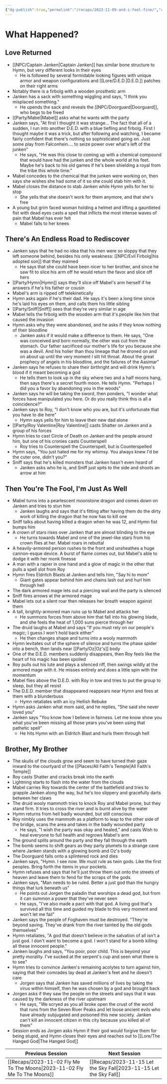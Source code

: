 ```yaml
---
{"dg-publish":true,"permalink":"/recaps/2023-11-09-and-i-feel-fine/","created":"","updated":""}
---
```


# What Happened? 
## Love Returned 

- [[NPC/Captain Janken\|Captain Janken]] has similar bone structure to Hymn, but very different looks in their eyes
	- He is followed by several formidable looking figures with unique armor and weapon configurations and [[Lore/D.E.D.\|D.E.D.]] patches on their right arms
- Notably there is a firbolg with a wooden prosthetic arm 
- Janken has a sack with something wiggling and says, "I think you misplaced something."
	- He upends the sack and reveals the [[NPC/Doorguard\|Doorguard]], who begs to be freed
- [[Party/Mabel\|Mabel]] asks what he wants with the party 
- Janken says, "At first I thought it was strange... The fact that all of a sudden, I run into another D.E.D. with a blue tiefling and firbolg. First I thought maybe it was a trick, but after following and watching, I became fairly confident that there's nothing so sophisticated going on. Just some play from Falconhein.... to seize power over what's left of the junken"
	- He says, "He was this close to coming up with a chemical compound that would have had the junken and the whole world at his feet. Maybe he's back to his old games if he's been shielding a royal from the tribe this whole time."
- Mabel concedes to the chemical that the junken were working on, then says she wishes she had some of it so she could stab him with it. 
- Mabel closes the distance to stab Janken while Hymn yells for her to stop 
	- She yells that she doesn't work for them anymore, and that she's free 
- A young but grim faced woman holding a helmet and lifting a gauntleted fist with dead eyes casts a spell that inflicts the most intense waves of pain that Mabel has ever felt 
	- Mabel falls to her knees 

## There's An Endless Road to Rediscover
- Janken says that he had no idea that his men were so sloppy that they left someone behind, besides his only weakness: [[NPC/Evil Firbolg\|his adopted son]] that they maimed 
	- He says that she could have been nicer to her brother, and since he saw fit to slice his arm off he would return the favor and slice off hers 
- [[Party/Hymn\|Hymn]] says they'll slice off Mabel's arm herself if he answers if he's his father or cousin
- Mabel's arm is ripped off telekinetically 
- Hymn asks again if he's their dad. He says it's been a long time since he's laid his eyes on them, and calls them his little sibling 
- [[Party/Sniff\|Sniff]] sees that they're very similar in age 
- Mabel tells the firbolg with the wooden arm that it's people like him that caused the invasion
- Hymn asks why they were abandoned, and he asks if they know nothing of their bloodline 
	- Janken asks if it would make a difference to them. He says, "One was conceived and born normally, the other was cut from the stomach. Our father sacrificed our mother's life for you because she was a devil. And his holier than thou lineage that he droned on and on about up until the very moment I slit hit throat. About the great prophecy of angels in his bloodline, and the failures of the Aasimar"
- Janken says he refuses to share their birthright and will drink Hymn's blood if it meant becoming a god 
	- He tells them to look up in the sky where two and a half moons hang, then says there's a secret fourth moon. He tells Hymn. "Perhaps I did you a favor by abandoning you in the woods"
- Janken says he will be taking the sword, then ponders, "I wonder what forces have manipulated you here. Or do you really think this is all a coincidence?"
- Janken says to Roy, "I don't know who you are, but it's unfortunate that you have to die here"
	- Hymn says yells for him to leave their new dad alone 
- [[Party/Roy Valentine\|Roy Valentine]] casts Shatter on Janken and a group of his forces  
- Hymn tries to cast Circle of Death on Janken and the people around him, but one of his cronies casts Counterspell
	- Roy tries to Counterspell the Counterspell, but is Counterspelled
- Hymn says, "You just hated me for my whimsy. You always knew I'd be the cuter one, didn't you?"
- Sniff says that he's killed monsters that Janken hasn't even heard of 
	- Janken asks who he is, and Sniff just spits to the side and shoots an arrow at him

## Then You're The Fool, I'm Just As Well
- Mabel turns into a pearlescent moonstone dragon and comes down on Janken and tries to stun him
	- Janken laughs and says that it's fitting after having them do the dirty work of killing the dragon that he now has to kill one 
- Sniff talks about having killed a dragon when he was 12, and Hymn fist bumps him 
- A crown of stars rises over Janken that are almost blinding to the eye 
	- He turns towards Mabel and one of the jewel-like stars from his crown flies at her. Mabel roars in rebuttal
- A heavily-armored person rushes to the front and unsheathes a huge cannon-esque device. A burst of flame comes out, but Mabel's able to dodge it with her monk finesse 
- A man with a rapier in one hand and a glow of magic in the other that pulls a spell slot from Roy
- Hymn fires Eldritch Blasts at Janken and tells him, "Say hi to mom"
	- Giant gates appear behind him and chains lash out and hurl him through hell
- The dark armored mage lets out a piercing wail and the party is silenced 
- Sniff fires arrows at the armored mage
- Mabel lets out a silent roar then releases her breath weapon against them 
- A tall, brightly-armored man runs up to Mabel and attacks her 
	- He summons forces from above him that fall into his glowing blade, and she feels the heat of 1,000 suns pierce through her
- The druid laughs at Mabel and says "If you must rely on our people's magic; I guess I won't hold back either"
	- He then changes shape and turns into a wooly mammoth 
- Hymn levitates out of the sphere of silence and turns the phase spider into a bench, then lands near [[Party/Oz\|Oz's]] body
- One of the D.E.D. members suddenly disappears, then Roy feels like the heart of his magic has been spoiled 
- Roy pulls out his lute and plays a silenced riff, then swings wildly at the armored mage with it. He misses entirely and does a little spin with the momentum 
- Mabel flies above the D.E.D. with Roy in tow and tries to put the group to sleep, but they all resist 
- The D.E.D. member that disappeared reappears near Hymn and fires at them with a blunderbuss 
	- Hymn retaliates with an icy Hellish Rebuke 
- Hymn asks Janken what mom said, and he replies, "She said she never loved you"
- Janken says "You know how I believe in fairness.  Let me know show you what you've been missing all those years you've been using that pathetic spell"
	- He hits Hymn with an Eldritch Blast and hurls them through hell 

## Brother, My Brother 
- The skulls of the clouds grow and seem to have turned their gaze inward to the courtyard of the [[Places/All Faith's Temple\|All Faith's Temple]] 
- Roy casts Shatter and cracks break into the earth 
- Lightning starts to flash into the water from the clouds
- Mabel carries Roy towards the center of the battlefield and tries to grapple Janken along the way, but he's too slippery and gracefully darts between her claws 
- The druid wooly mammoth tries to knock Roy and Mabel prone, but they stand firm. It tries to cross the river and is burnt alive by the water
- Hymn returns from hell badly wounded, but still conscious
- Roy nimbly uses the mammoth as a platform to leap to the other side of the bridge, scans the area and takes in the badly wounded party 
	- He says, "I wish the party was okay and healed," and casts Wish to heal everyone to full health and regrows Mabel's arm 
- The ground splits around the party and they fall through the earth 
- The bomb seems to shift gears as they party plumets to a strange cave where Janken stands with a glowing bomb and Oz's body 
- The Doorguard falls onto a splintered rock and dies
- Janken says, "Hymn. I see now. We must rule as twin gods. Like the first peoples. Bring forth the items in your pockets. 
- Hymn refuses and says that he'll just throw them out onto the streets of heaven and leave them to fend for the scraps of the gods.
- Janken says, "Man needs to be ruled. Better a just god than the hungry things that lurk beneath us"
	- He points out Jorgen the paladin that worships a dead god, but from it can summon a power that they've never seen
	- He says, "I've also made a pact with that god. A living god that's survived all this time and guided my blade to this very moment and won't let me fail"
- Janken says the people of Foghaven must be destroyed. "They're beyond saving. They've drank from the river tainted by the old gods themselves"
- Hymn retaliates, "A god that doesn't believe in the salvation of all isn't a just god. I don't want to become a god. I won't stand for a bomb killing all these innocent people." 
- Janken laughs and says, "You poor, poor child. This is beyond your pretty morality. I've sucked at the serpent's cup and seen what there is to see"
- Hymn tries to convince Janken's remaining acolytes to turn against him, saying that their comrades lay dead at Janken's feet and he doesn't care  
	- Jorgen says that Janken has saved millions of lives by taking the virus within himself, then he was chosen by a god and brought back
- Jorgen asks if they saw the people on the streets and says that it was caused by the darkness of the river upstream 
	- He says, "We scryed as you all broke open the crust of the world that runs from the Seven River Peaks and let loose ancient evils who have already subjugated and poisoned this new society. Janken can't kill an innocent citizen in this city because you killed all of them"
- Session ends as Jorgen asks Hymn if their god would forgive them for being stupid, and Hymn closes their eyes and reaches out to [[Lore/The Hanged God\|The Hanged God]] 

|  **Previous Session**   |   **Next Session**   |
| --- | --- |
| [[Recaps/2023-11-02 Fly Me To The Moons\|2023-11-02 Fly Me To The Moons]]  | [[Recaps/2023-11-15 Let the Sky Fall\|2023-11-15 Let the Sky Fall]] |